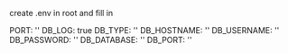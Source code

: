 create .env in root and fill in

PORT: ''
DB_LOG: true
DB_TYPE: ''
DB_HOSTNAME: ''
DB_USERNAME: ''
DB_PASSWORD: ''
DB_DATABASE: ''
DB_PORT: ''
